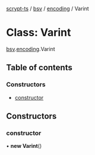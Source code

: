 [scrypt-ts](../README.md) / [bsv](../modules/bsv.md) / [encoding](../modules/bsv.encoding.md) / Varint

# Class: Varint

[bsv](../modules/bsv.md).[encoding](../modules/bsv.encoding.md).Varint

## Table of contents

### Constructors

- [constructor](bsv.encoding.Varint.md#constructor)

## Constructors

### constructor

• **new Varint**()
